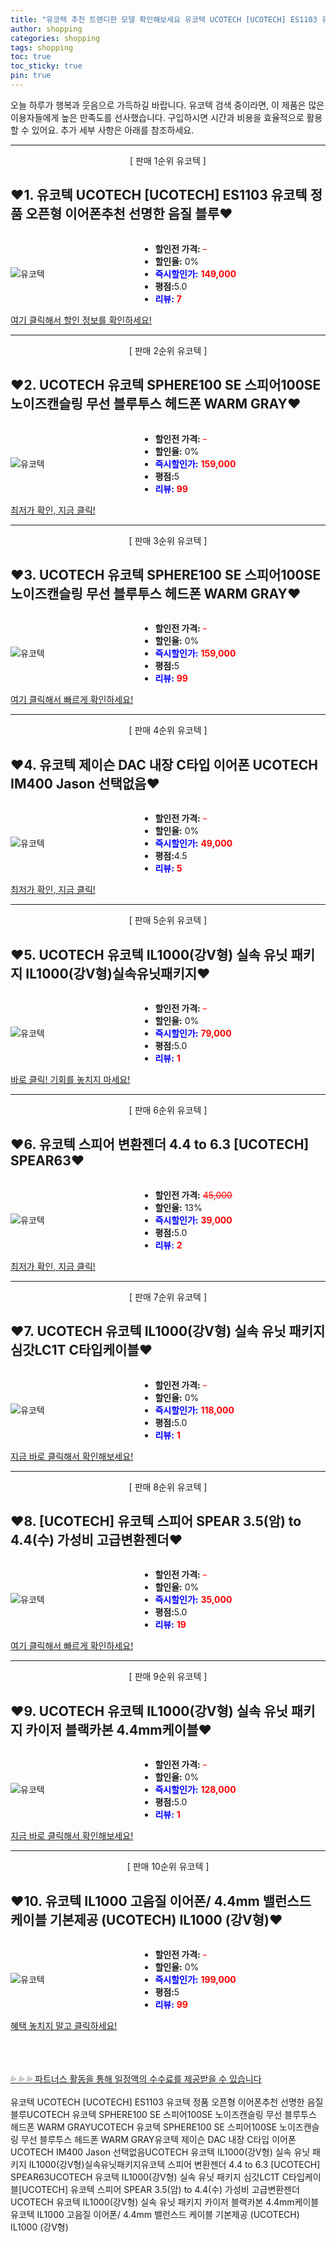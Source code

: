 ```yaml
---
title: "유코텍 추천 트렌디한 모델 확인해보세요 유코텍 UCOTECH [UCOTECH] ES1103 유코텍"
author: shopping
categories: shopping
tags: shopping
toc: true
toc_sticky: true
pin: true
---
```

오늘 하루가 행복과 웃음으로 가득하길 바랍니다. 유코텍 검색 중이라면, 이 제품은 많은 이용자들에게 높은 만족도를 선사했습니다. 구입하시면 시간과 비용을 효율적으로 활용할 수 있어요. 추가 세부 사항은 아래를 참조하세요.

---
<p class="toplist" style="margin: 0 auto; display: block; width: fit-content;">[ 판매 1순위 유코텍 ]</p>

<h2><strong>❤️1. 유코텍 UCOTECH [UCOTECH] ES1103 유코텍 정품 오픈형 이어폰추천 선명한 음질 블루❤️</strong></h2>

<div style="display: flex; align-items: center;">
    <div style="flex: 0.4;">
        <img src="https://thumbnail10.coupangcdn.com/thumbnails/remote/230x230ex/image/vendor_inventory/cf72/80cf0cad9f0ff20b33ff18e3270abcdcc155873cc708adde72b62112af46.jpg" alt="유코텍" style="max-width: 100%;">
    </div>
    <div style="flex: 0.6; margin-left: 10px;">
        <ul>
            <li><strong>할인전 가격:</strong> <del style="color: red;">-</del></li>
            <li><strong>할인율:</strong> 0%</li>
            <li><span style='color:blue'><strong>즉시할인가:</strong></span> <span style='color:red'><strong>149,000</strong></span></li>
            <li><strong>평점:</strong>5.0</li>
            <li><span style='color:blue'><strong>리뷰:</strong></span> <span style='color:red'><strong>7</strong></span></li>
        </ul>
    </div>
</div>
<div class="center">
    <a href="https://William4Davisa.github.io?lptag=AF9450613&subid=githubio&pageKey=7680587889&traceid=V0-153&itemId=20513792104&vendorItemId=3186862767" class="myButton">
        여기 클릭해서 할인 정보를 확인하세요!
    </a>
</div>


---
<p class="toplist" style="margin: 0 auto; display: block; width: fit-content;">[ 판매 2순위 유코텍 ]</p>

<h2><strong>❤️2. UCOTECH 유코텍 SPHERE100 SE 스피어100SE 노이즈캔슬링 무선 블루투스 헤드폰 WARM GRAY❤️</strong></h2>

<div style="display: flex; align-items: center;">
    <div style="flex: 0.4;">
        <img src="https://thumbnail7.coupangcdn.com/thumbnails/remote/230x230ex/image/vendor_inventory/4ce0/8592b3b9cc7afd8fbebcb5a71c4e29f5162aef49b17223e1f15ad3ed7dd6.png" alt="유코텍" style="max-width: 100%;">
    </div>
    <div style="flex: 0.6; margin-left: 10px;">
        <ul>
            <li><strong>할인전 가격:</strong> <del style="color: red;">-</del></li>
            <li><strong>할인율:</strong> 0%</li>
            <li><span style='color:blue'><strong>즉시할인가:</strong></span> <span style='color:red'><strong>159,000</strong></span></li>
            <li><strong>평점:</strong>5</li>
            <li><span style='color:blue'><strong>리뷰:</strong></span> <span style='color:red'><strong>99</strong></span></li>
        </ul>
    </div>
</div>
<div class="center">
    <a href="https://William4Davisa.github.io?lptag=AF9450613&subid=githubio&pageKey=8059716607&traceid=V0-153&itemId=22635826521&vendorItemId=89676938769" class="myButton">
        최저가 확인, 지금 클릭!
    </a>
</div>


---
<p class="toplist" style="margin: 0 auto; display: block; width: fit-content;">[ 판매 3순위 유코텍 ]</p>

<h2><strong>❤️3. UCOTECH 유코텍 SPHERE100 SE 스피어100SE 노이즈캔슬링 무선 블루투스 헤드폰 WARM GRAY❤️</strong></h2>

<div style="display: flex; align-items: center;">
    <div style="flex: 0.4;">
        <img src="https://thumbnail7.coupangcdn.com/thumbnails/remote/230x230ex/image/vendor_inventory/4ce0/8592b3b9cc7afd8fbebcb5a71c4e29f5162aef49b17223e1f15ad3ed7dd6.png" alt="유코텍" style="max-width: 100%;">
    </div>
    <div style="flex: 0.6; margin-left: 10px;">
        <ul>
            <li><strong>할인전 가격:</strong> <del style="color: red;">-</del></li>
            <li><strong>할인율:</strong> 0%</li>
            <li><span style='color:blue'><strong>즉시할인가:</strong></span> <span style='color:red'><strong>159,000</strong></span></li>
            <li><strong>평점:</strong>5</li>
            <li><span style='color:blue'><strong>리뷰:</strong></span> <span style='color:red'><strong>99</strong></span></li>
        </ul>
    </div>
</div>
<div class="center">
    <a href="https://William4Davisa.github.io?lptag=AF9450613&subid=githubio&pageKey=8059716566&traceid=V0-153&itemId=22635826330&vendorItemId=89676938405" class="myButton">
        여기 클릭해서 빠르게 확인하세요!
    </a>
</div>


---
<p class="toplist" style="margin: 0 auto; display: block; width: fit-content;">[ 판매 4순위 유코텍 ]</p>

<h2><strong>❤️4. 유코텍 제이슨 DAC 내장 C타입 이어폰 UCOTECH IM400 Jason 선택없음❤️</strong></h2>

<div style="display: flex; align-items: center;">
    <div style="flex: 0.4;">
        <img src="https://thumbnail6.coupangcdn.com/thumbnails/remote/230x230ex/image/vendor_inventory/f7fc/caf38b6ab42d9b289e21c5797f69e20c0ab8a31b4a3fa79e46de91c218e9.jpg" alt="유코텍" style="max-width: 100%;">
    </div>
    <div style="flex: 0.6; margin-left: 10px;">
        <ul>
            <li><strong>할인전 가격:</strong> <del style="color: red;">-</del></li>
            <li><strong>할인율:</strong> 0%</li>
            <li><span style='color:blue'><strong>즉시할인가:</strong></span> <span style='color:red'><strong>49,000</strong></span></li>
            <li><strong>평점:</strong>4.5</li>
            <li><span style='color:blue'><strong>리뷰:</strong></span> <span style='color:red'><strong>5</strong></span></li>
        </ul>
    </div>
</div>
<div class="center">
    <a href="https://William4Davisa.github.io?lptag=AF9450613&subid=githubio&pageKey=6456601951&traceid=V0-153&itemId=14036188268&vendorItemId=81279424605" class="myButton">
        최저가 확인, 지금 클릭!
    </a>
</div>


---
<p class="toplist" style="margin: 0 auto; display: block; width: fit-content;">[ 판매 5순위 유코텍 ]</p>

<h2><strong>❤️5. UCOTECH 유코텍 IL1000(강V형) 실속 유닛 패키지 IL1000(강V형)실속유닛패키지❤️</strong></h2>

<div style="display: flex; align-items: center;">
    <div style="flex: 0.4;">
        <img src="https://thumbnail7.coupangcdn.com/thumbnails/remote/230x230ex/image/vendor_inventory/d02f/172082e6bdd5570b737fb7dc6e88cfbc63539dbcedc7e7fb9c4eed22cc12.jpg" alt="유코텍" style="max-width: 100%;">
    </div>
    <div style="flex: 0.6; margin-left: 10px;">
        <ul>
            <li><strong>할인전 가격:</strong> <del style="color: red;">-</del></li>
            <li><strong>할인율:</strong> 0%</li>
            <li><span style='color:blue'><strong>즉시할인가:</strong></span> <span style='color:red'><strong>79,000</strong></span></li>
            <li><strong>평점:</strong>5.0</li>
            <li><span style='color:blue'><strong>리뷰:</strong></span> <span style='color:red'><strong>1</strong></span></li>
        </ul>
    </div>
</div>
<div class="center">
    <a href="https://William4Davisa.github.io?lptag=AF9450613&subid=githubio&pageKey=7789834757&traceid=V0-153&itemId=21072790382&vendorItemId=88135012671" class="myButton">
        바로 클릭! 기회를 놓치지 마세요!
    </a>
</div>


---
<p class="toplist" style="margin: 0 auto; display: block; width: fit-content;">[ 판매 6순위 유코텍 ]</p>

<h2><strong>❤️6. 유코텍 스피어 변환젠더 4.4 to 6.3 [UCOTECH] SPEAR63❤️</strong></h2>

<div style="display: flex; align-items: center;">
    <div style="flex: 0.4;">
        <img src="https://thumbnail8.coupangcdn.com/thumbnails/remote/230x230ex/image/vendor_inventory/13dd/f60f47bf609088c31ac209fa8a13fa707754755f998e115c0400f637cb13.png" alt="유코텍" style="max-width: 100%;">
    </div>
    <div style="flex: 0.6; margin-left: 10px;">
        <ul>
            <li><strong>할인전 가격:</strong> <del style="color: red;">45,000</del></li>
            <li><strong>할인율:</strong> 13%</li>
            <li><span style='color:blue'><strong>즉시할인가:</strong></span> <span style='color:red'><strong>39,000</strong></span></li>
            <li><strong>평점:</strong>5.0</li>
            <li><span style='color:blue'><strong>리뷰:</strong></span> <span style='color:red'><strong>2</strong></span></li>
        </ul>
    </div>
</div>
<div class="center">
    <a href="https://William4Davisa.github.io?lptag=AF9450613&subid=githubio&pageKey=7210370365&traceid=V0-153&itemId=18245325984&vendorItemId=85447294068" class="myButton">
        최저가 확인, 지금 클릭!
    </a>
</div>


---
<p class="toplist" style="margin: 0 auto; display: block; width: fit-content;">[ 판매 7순위 유코텍 ]</p>

<h2><strong>❤️7. UCOTECH 유코텍 IL1000(강V형) 실속 유닛 패키지 심갓LC1T C타입케이블❤️</strong></h2>

<div style="display: flex; align-items: center;">
    <div style="flex: 0.4;">
        <img src="https://thumbnail7.coupangcdn.com/thumbnails/remote/230x230ex/image/vendor_inventory/d02f/172082e6bdd5570b737fb7dc6e88cfbc63539dbcedc7e7fb9c4eed22cc12.jpg" alt="유코텍" style="max-width: 100%;">
    </div>
    <div style="flex: 0.6; margin-left: 10px;">
        <ul>
            <li><strong>할인전 가격:</strong> <del style="color: red;">-</del></li>
            <li><strong>할인율:</strong> 0%</li>
            <li><span style='color:blue'><strong>즉시할인가:</strong></span> <span style='color:red'><strong>118,000</strong></span></li>
            <li><strong>평점:</strong>5.0</li>
            <li><span style='color:blue'><strong>리뷰:</strong></span> <span style='color:red'><strong>1</strong></span></li>
        </ul>
    </div>
</div>
<div class="center">
    <a href="https://William4Davisa.github.io?lptag=AF9450613&subid=githubio&pageKey=7789834757&traceid=V0-153&itemId=21072790380&vendorItemId=88135012659" class="myButton">
        지금 바로 클릭해서 확인해보세요!
    </a>
</div>


---
<p class="toplist" style="margin: 0 auto; display: block; width: fit-content;">[ 판매 8순위 유코텍 ]</p>

<h2><strong>❤️8. [UCOTECH] 유코텍 스피어 SPEAR 3.5(암) to 4.4(수) 가성비 고급변환젠더❤️</strong></h2>

<div style="display: flex; align-items: center;">
    <div style="flex: 0.4;">
        <img src="https://thumbnail9.coupangcdn.com/thumbnails/remote/230x230ex/image/vendor_inventory/df22/bb40b5271046366373f009d1015ec5449a6294d9762e732687a972db9689.jpg" alt="유코텍" style="max-width: 100%;">
    </div>
    <div style="flex: 0.6; margin-left: 10px;">
        <ul>
            <li><strong>할인전 가격:</strong> <del style="color: red;">-</del></li>
            <li><strong>할인율:</strong> 0%</li>
            <li><span style='color:blue'><strong>즉시할인가:</strong></span> <span style='color:red'><strong>35,000</strong></span></li>
            <li><strong>평점:</strong>5.0</li>
            <li><span style='color:blue'><strong>리뷰:</strong></span> <span style='color:red'><strong>19</strong></span></li>
        </ul>
    </div>
</div>
<div class="center">
    <a href="https://William4Davisa.github.io?lptag=AF9450613&subid=githubio&pageKey=7116226196&traceid=V0-153&itemId=17804945958&vendorItemId=84968982956" class="myButton">
        여기 클릭해서 빠르게 확인하세요!
    </a>
</div>


---
<p class="toplist" style="margin: 0 auto; display: block; width: fit-content;">[ 판매 9순위 유코텍 ]</p>

<h2><strong>❤️9. UCOTECH 유코텍 IL1000(강V형) 실속 유닛 패키지 카이저 블랙카본 4.4mm케이블❤️</strong></h2>

<div style="display: flex; align-items: center;">
    <div style="flex: 0.4;">
        <img src="https://thumbnail7.coupangcdn.com/thumbnails/remote/230x230ex/image/vendor_inventory/d02f/172082e6bdd5570b737fb7dc6e88cfbc63539dbcedc7e7fb9c4eed22cc12.jpg" alt="유코텍" style="max-width: 100%;">
    </div>
    <div style="flex: 0.6; margin-left: 10px;">
        <ul>
            <li><strong>할인전 가격:</strong> <del style="color: red;">-</del></li>
            <li><strong>할인율:</strong> 0%</li>
            <li><span style='color:blue'><strong>즉시할인가:</strong></span> <span style='color:red'><strong>128,000</strong></span></li>
            <li><strong>평점:</strong>5.0</li>
            <li><span style='color:blue'><strong>리뷰:</strong></span> <span style='color:red'><strong>1</strong></span></li>
        </ul>
    </div>
</div>
<div class="center">
    <a href="https://William4Davisa.github.io?lptag=AF9450613&subid=githubio&pageKey=7789834757&traceid=V0-153&itemId=21072790379&vendorItemId=88135012647" class="myButton">
        지금 바로 클릭해서 확인해보세요!
    </a>
</div>


---
<p class="toplist" style="margin: 0 auto; display: block; width: fit-content;">[ 판매 10순위 유코텍 ]</p>

<h2><strong>❤️10. 유코텍 IL1000 고음질 이어폰/ 4.4mm 밸런스드 케이블 기본제공 (UCOTECH) IL1000 (강V형)❤️</strong></h2>

<div style="display: flex; align-items: center;">
    <div style="flex: 0.4;">
        <img src="https://thumbnail9.coupangcdn.com/thumbnails/remote/230x230ex/image/vendor_inventory/d7ed/d05e1a9d296d311fc8a8b513f52492a23927a62288fcce61d300438d4abd.png" alt="유코텍" style="max-width: 100%;">
    </div>
    <div style="flex: 0.6; margin-left: 10px;">
        <ul>
            <li><strong>할인전 가격:</strong> <del style="color: red;">-</del></li>
            <li><strong>할인율:</strong> 0%</li>
            <li><span style='color:blue'><strong>즉시할인가:</strong></span> <span style='color:red'><strong>199,000</strong></span></li>
            <li><strong>평점:</strong>5</li>
            <li><span style='color:blue'><strong>리뷰:</strong></span> <span style='color:red'><strong>99</strong></span></li>
        </ul>
    </div>
</div>
<div class="center">
    <a href="https://William4Davisa.github.io?lptag=AF9450613&subid=githubio&pageKey=6997415713&traceid=V0-153&itemId=17147455759&vendorItemId=84320194561" class="myButton">
        혜택 놓치지 말고 클릭하세요!
    </a>
</div>

<br><br><br>[💦 💦 💦 파트너스 활동을 통해 일정액의 수수료를 제공받을 수 있습니다](https://link.coupang.com/a/bcpT2c)<br><br>유코텍 UCOTECH [UCOTECH] ES1103 유코텍 정품 오픈형 이어폰추천 선명한 음질 블루UCOTECH 유코텍 SPHERE100 SE 스피어100SE 노이즈캔슬링 무선 블루투스 헤드폰 WARM GRAYUCOTECH 유코텍 SPHERE100 SE 스피어100SE 노이즈캔슬링 무선 블루투스 헤드폰 WARM GRAY유코텍 제이슨 DAC 내장 C타입 이어폰 UCOTECH IM400 Jason 선택없음UCOTECH 유코텍 IL1000(강V형) 실속 유닛 패키지 IL1000(강V형)실속유닛패키지유코텍 스피어 변환젠더 4.4 to 6.3 [UCOTECH] SPEAR63UCOTECH 유코텍 IL1000(강V형) 실속 유닛 패키지 심갓LC1T C타입케이블[UCOTECH] 유코텍 스피어 SPEAR 3.5(암) to 4.4(수) 가성비 고급변환젠더UCOTECH 유코텍 IL1000(강V형) 실속 유닛 패키지 카이저 블랙카본 4.4mm케이블유코텍 IL1000 고음질 이어폰/ 4.4mm 밸런스드 케이블 기본제공 (UCOTECH) IL1000 (강V형)
